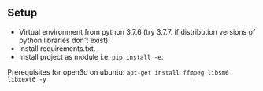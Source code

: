 ## Setup
- Virtual environment from python 3.7.6 (try 3.7.7. if distribution versions of python libraries don't exist).
- Install requirements.txt.
- Install project as module i.e. `pip install -e`.

Prerequisites for open3d on ubuntu:
`apt-get install ffmpeg libsm6 libxext6 -y`
